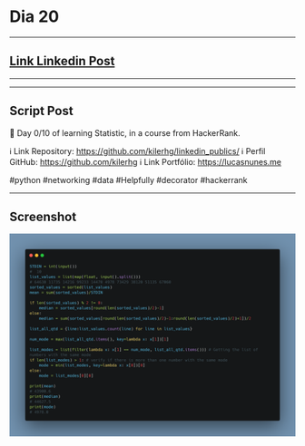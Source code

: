 # Dia 20

---
## [Link Linkedin Post]()
---

---
## Script Post

📖 Day 0/10 of learning Statistic, in a course from HackerRank.



ℹ️ Link Repository: https://github.com/kilerhg/linkedin_publics/
ℹ️ Perfil GitHub: https://github.com/kilerhg
ℹ️ Link Portfólio: https://lucasnunes.me

#python #networking #data #Helpfully #decorator #hackerrank

---

## Screenshot

![foto](./day_0_statistics.png)
